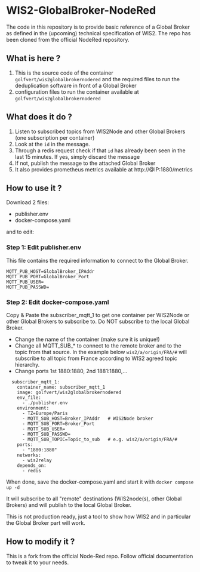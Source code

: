 # WIS2-GlobalBroker-NodeRed

The code in this repository is to provide basic reference of a Global Broker as defined in the (upcoming) technical specification of WIS2.
The repo has been cloned from the official NodeRed repository.

## What is here ?

1. This is the source code of the container `golfvert/wis2globalbrokernodered` and the required files to run the deduplication software in front of a Global Broker
2. configuration files to run the container available at `golfvert/wis2globalbrokernodered`

## What does it do ?

1. Listen to subscribed topics from WIS2Node and other Global Brokers (one subscription per container)
2. Look at the `id` in the message. 
3. Through a redis request check if that `id` has already been seen in the last 15 minutes. If yes, simply discard the message
4. If not, publish the message to the attached Global Broker
5. It also provides prometheus metrics available at http://@IP:1880/metrics

## How to use it ?

Download 2 files:
- publisher.env
- docker-compose.yaml

and to edit:

### Step 1: Edit publisher.env
This file contains the required information to connect to the Global Broker. 
```
MQTT_PUB_HOST=GlobalBroker_IPAddr
MQTT_PUB_PORT=GlobalBroker_Port
MQTT_PUB_USER=
MQTT_PUB_PASSWD=
```

### Step 2: Edit docker-compose.yaml
Copy & Paste the subscriber_mqtt_1 to get one container per WIS2Node or other Global Brokers to subscribe to. Do NOT subscribe to the local Global Broker.
- Change the name of the container (make sure it is unique!)
- Change all MQTT_SUB_* to connect to the remote broker and to the topic from that source. In the example below `wis2/a/origin/FRA/#` will subscribe to all topic from France according to WIS2 agreed topic hierarchy.
- Change ports 1st 1880:1880, 2nd 1881:1880,...

```
  subscriber_mqtt_1:
    container_name: subscriber_mqtt_1
    image: golfvert/wis2globalbrokernodered
    env_file:
      - ./publisher.env
    environment:
      - TZ=Europe/Paris
      - MQTT_SUB_HOST=Broker_IPAddr   # WIS2Node broker
      - MQTT_SUB_PORT=Broker_Port
      - MQTT_SUB_USER=
      - MQTT_SUB_PASSWD=
      - MQTT_SUB_TOPIC=Topic_to_sub   # e.g. wis2/a/origin/FRA/#
    ports:
      - "1880:1880"
    networks:
      - wis2relay
    depends_on:
      - redis
 ```

When done, save the docker-compose.yaml and start it with `docker compose up -d`

It will subscribe to all "remote" destinations (WIS2node(s), other Global Brokers) and will publish to the local Global Broker.

This is not production ready, just a tool to show how WIS2 and in particular the Global Broker part will work.

## How to modify it ?

This is a fork from the official Node-Red repo. Follow official documentation to tweak it to your needs.
